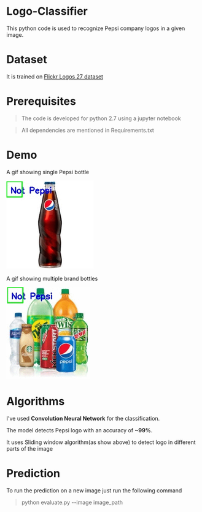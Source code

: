 # Logo-Classifier

This python code is used to recognize Pepsi company logos in a given image.

# Dataset

It is trained on [Flickr Logos 27 dataset](http://image.ntua.gr/iva/datasets/flickr_logos/)

# Prerequisites

>The code is developed for python 2.7 using a jupyter notebook

>All dependencies are mentioned in Requirements.txt 

# Demo


A gif showing single Pepsi bottle

![Demo](gifs/b.gif)


A gif showing multiple brand bottles


![Demo](gifs/a.gif)

# Algorithms

I've used **Convolution Neural Network** for the classification. 

The model detects Pepsi logo with an accuracy of **~99%**.

It uses Sliding window algorithm(as show above) to detect logo in different parts of the image

# Prediction

To run the prediction on a new image just run the following command

>python evaluate.py --image image_path
